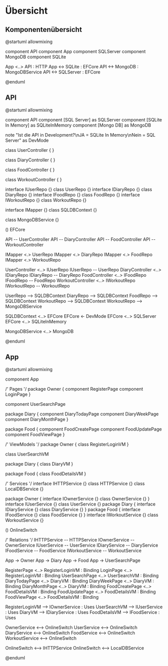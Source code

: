 # Übersicht

## Komponentenübersicht

@startuml
allowmixing

component API
component App
component SQLServer
component MongoDB
component SQLite

App <..> API : HTTP
App <-> SQLite : EFCore
API <-> MongoDB : MongoDBService
API <-> SQLServer : EFCore

@enduml

<div style="page-break-after: always;"></div>

## API

@startuml
allowmixing

component API
component [SQL Server] as SQLServer
component [SQLite In Memory] as SQLiteInMemory
component [Mongo DB] as MongoDB

note "Ist die API in Development?\nJA = SQLite In Memory\nNein = SQL Server" as DevMode

class UserController { 
}

class DiaryController { 
}

class FoodController { 
}

class WorkoutController { 
}

interface IUserRepo {}
class UserRepo {}
interface IDiaryRepo {}
class DiaryRepo {}
interface IFoodRepo {}
class FoodRepo {}
interface IWorkoutRepo {}
class WorkoutRepo {}

interface IMapper {}
class SQLDBContext {}

class MongoDBService {}

() EFCore

API -- UserController
API -- DiaryController
API -- FoodController
API -- WorkoutController

IMapper <.> UserRepo
IMapper <.> DiaryRepo
IMapper <.> FoodRepo
IMapper <.> WorkoutRepo

UserController <..> IUserRepo
IUserRepo -- UserRepo
DiaryController <..> IDiaryRepo
IDiaryRepo -- DiaryRepo
FoodController <..> IFoodRepo
IFoodRepo -- FoodRepo
WorkoutController <..> IWorkoutRepo
IWorkoutRepo -- WorkoutRepo

UserRepo --> SQLDBContext
DiaryRepo --> SQLDBContext
FoodRepo --> SQLDBContext
WorkoutRepo --> SQLDBContext
WorkoutRepo --> MongoDBService

SQLDBContext <..> EFCore
EFCore <- DevMode
EFCore <..> SQLServer
EFCore <..> SQLiteInMemory

MongoDBService <..> MongoDB

@enduml

<div style="page-break-after: always;"></div>

## App

@startuml
allowmixing

component App

/' Pages '/
package Owner {
  component RegisterPage
  component LoginPage
}

component UserSearchPage

package Diary {
  component DiaryTodayPage
  component DiaryWeekPage
  component DiaryMonthPage
}

package Food {
  component FoodCreatePage
  component FoodUpdatePage
  component FoodViewPage
}

/' ViewModels '/
package Owner {
  class RegisterLoginVM
}

class UserSearchVM

package Diary {
  class DiaryVM
}

package Food {
  class FoodDetailsVM
}

/' Services '/
interface IHTTPService {}
class HTTPService {}
class LocalDBService {}

package Owner {
  interface IOwnerService {}
  class OwnerService {}
}
interface IUserService {}
class UserService {}
package Diary {
  interface IDiaryService {}
  class DiaryService {}
}
package Food {
  interface IFoodService {}
  class FoodService {}
}
interface IWorkoutService {}
class WorkoutService {}

() OnlineSwitch

/' Relations '/
IHTTPService -- HTTPService
IOwnerService -- OwnerService
IUserService -- UserService
IDiaryService -- DiaryService
IFoodService -- FoodService
IWorkoutService -- WorkoutService

App -> Owner
App -> Diary
App -> Food
App -> UserSearchPage

RegisterPage <..> RegisterLoginVM : Binding
LoginPage <..> RegisterLoginVM : Binding
UserSearchPage <..> UserSearchVM : Binding
DiaryTodayPage <..> DiaryVM : Binding
DiaryWeekPage <..> DiaryVM : Binding
DiaryMonthPage <..> DiaryVM : Binding
FoodCreatePage <..> FoodDetailsVM : Binding
FoodUpdatePage <..> FoodDetailsVM : Binding
FoodViewPage <..> FoodDetailsVM : Binding

RegisterLoginVM --> IOwnerService : Uses
UserSearchVM --> IUserService : Uses
DiaryVM --> IDiaryService : Uses
FoodDetailsVM --> IFoodService : Uses

OwnerService <--> OnlineSwitch
UserService <--> OnlineSwitch
DiaryService <--> OnlineSwitch
FoodService <--> OnlineSwitch
WorkoutService <--> OnlineSwitch

OnlineSwitch <--> IHTTPService
OnlineSwitch <--> LocalDBService

@enduml
